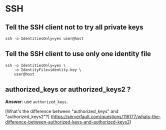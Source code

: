 # SSH

## Tell the SSH client not to try all private keys

    ssh -o IdentitiesOnly=yes user@host

## Tell the SSH client to use only one identity file

    ssh -o IdentitiesOnly=yes \
        -o IdentityFile=identity.key \
        user@host

## authorized_keys or authorized_keys2 ?

**Answer**: use `authorized_keys`.

[What's the difference between "authorized_keys" and "authorized_keys2"?]
(https://serverfault.com/questions/116177/whats-the-difference-between-authorized-keys-and-authorized-keys2)

